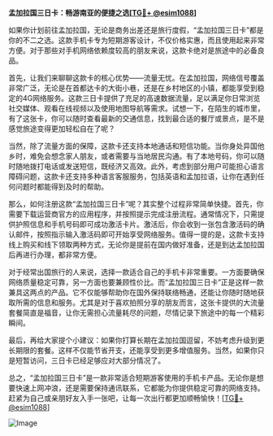 **孟加拉国三日卡：畅游南亚的便捷之选[[TG💪+ @esim1088](https://t.me/s/esim1088)]**

如果你计划前往孟加拉国，无论是商务出差还是旅行度假，“孟加拉国三日卡”都是你的不二之选。这款手机卡专为短期游客设计，不仅价格实惠，而且使用起来非常方便。对于那些对手机网络依赖度较高的朋友来说，这款卡绝对是旅途中的必备良品。

首先，让我们来聊聊这款卡的核心优势——流量无忧。在孟加拉国，网络信号覆盖非常广泛，无论是在首都达卡的大街小巷，还是在乡村地区的小镇，都能享受到稳定的4G网络服务。这款三日卡提供了充足的高速数据流量，足以满足你日常浏览社交媒体、观看在线视频以及使用地图导航等需求。试想一下，在陌生的城市里，有了这张卡，你可以随时查看最新的交通信息，找到最合适的餐厅或景点，是不是感觉旅途变得更加轻松自在了呢？

当然，除了流量方面的保障，这款卡还支持本地通话和短信功能。当你身处异国他乡时，难免会想念家人朋友，或者需要与当地居民沟通。有了本地号码，你可以随时随地拨打电话或发送短信，既经济又高效。此外，考虑到部分用户可能担心语言障碍问题，这款卡还支持多种语言客服服务，包括英语和孟加拉语，让你在遇到任何问题时都能得到及时的帮助。

那么，如何注册这款“孟加拉国三日卡”呢？其实整个过程非常简单快捷。首先，你需要下载运营商官方的应用程序，并按照提示完成注册流程。通常情况下，只需提供护照信息和手机号码即可成功激活卡片。激活后，你会收到一张包含激活码的确认邮件，按照指示输入激活码即可开始享受网络服务。值得一提的是，这款卡支持线上购买和线下领取两种方式，无论你是提前在国内做好准备，还是到达孟加拉国后再进行办理，都非常方便。

对于经常出国旅行的人来说，选择一款适合自己的手机卡非常重要。一方面要确保网络质量稳定可靠，另一方面也要兼顾性价比。而“孟加拉国三日卡”正是这样一款兼具这两点的产品。它不仅能够帮助你在国外保持联络畅通，还能让你随时随地获取所需的信息和服务。尤其是对于喜欢拍照分享的朋友而言，这张卡提供的大流量套餐简直是福音，让你无需担心流量耗尽的问题，尽情记录下旅途中的每一个精彩瞬间。

最后，再给大家提个小建议：如果你打算长期在孟加拉国逗留，不妨考虑升级到更长期限的套餐。这样不仅能节省开支，还能享受到更多增值服务。当然，如果你只是短暂访问，三日卡已经足够应对大部分情况了。

总之，“孟加拉国三日卡”是一款非常适合短期游客使用的手机卡产品。无论你是想要快速上网冲浪，还是需要保持通讯联系，它都能为你提供稳定可靠的网络支持。赶紧为自己或亲朋好友入手一张吧，让每一次出行都更加顺畅愉快！[[TG💪+ @esim1088](https://t.me/s/esim1088)] 

![Image](https://i.postimg.cc/4NQfJmqS/Snipaste-2025-05-13-00-14-12.png)